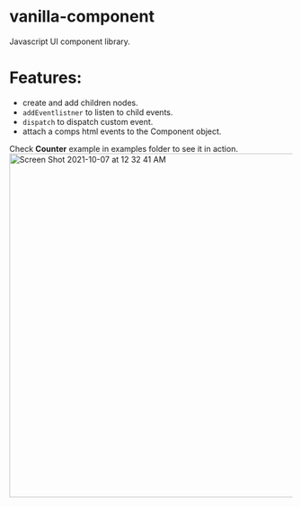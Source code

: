 # vanilla-component
Javascript UI component library.
# Features:
* create and add children nodes.
* `addEventlistner` to listen to child events.
* `dispatch` to dispatch custom event.
* attach a comps html events to the Component object.


Check **Counter** example in examples folder to see it in action.
<img width="612" alt="Screen Shot 2021-10-07 at 12 32 41 AM" src="https://user-images.githubusercontent.com/9433749/136320991-94ba84bf-b73c-49d4-b397-88bf13f04948.png">
